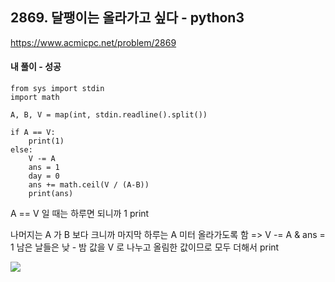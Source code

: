## 2869. 달팽이는 올라가고 싶다 - python3
https://www.acmicpc.net/problem/2869

#### 내 풀이 - 성공
```
from sys import stdin
import math

A, B, V = map(int, stdin.readline().split())

if A == V:
    print(1)
else:
    V -= A
    ans = 1
    day = 0
    ans += math.ceil(V / (A-B))
    print(ans)
```
A == V 일 때는 하루면 되니까 1 print

나머지는 A 가 B 보다 크니까 마지막 하루는 A 미터 올라가도록 함 => V -= A & ans = 1
남은 날들은 낮 - 밤 값을 V 로 나누고 올림한 값이므로 모두 더해서 print

![](https://images.velog.io/images/jsh5408/post/4a607de7-ef69-404e-9fda-742c9f9c63c9/image.png)
